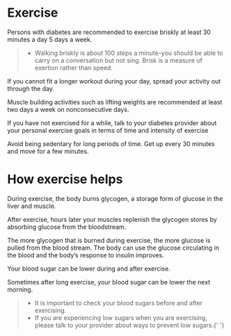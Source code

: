 # Exercise

Persons with diabetes are recommended to exercise briskly at least 30
minutes a day 5 days a week.

> - Walking briskly is about 100 steps a minute-you should be able to
>   carry on a conversation but not sing. Brisk is a measure of exertion
>   rather than speed.

If you cannot fit a longer workout during your day, spread your activity
out through the day.

Muscle building activities such as lifting weights are recommended at
least two days a week on nonconsecutive days.

If you have not exercised for a while, talk to your diabetes provider
about your personal exercise goals in terms of time and intensity of
exercise

Avoid being sedentary for long periods of time. Get up every 30 minutes
and move for a few minutes.

# How exercise helps

During exercise, the body burns glycogen, a storage form of glucose in
the liver and muscle.

After exercise, hours later your muscles replenish the glycogen stores
by absorbing glucose from the bloodstream.

The more glycogen that is burned during exercise, the more glucose is
pulled from the blood stream. The body can use the glucose circulating
in the blood and the body’s response to insulin improves.

Your blood sugar can be lower during and after exercise.

Sometimes after long exercise, your blood sugar can be lower the next
morning.

> - It is important to check your blood sugars before and after
>   exercising.
> - If you are experiencing low sugars when you are exercising, please
>   talk to your provider about ways to prevent low sugars.{' '}
